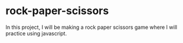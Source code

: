 # rock-paper-scissors

In this project, I will be making a rock paper scissors game where I will practice using javascript.